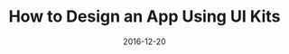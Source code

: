 ---
date: 2016-12-20
title: How to Design an App Using UI Kits
video_id: RP46QwtgCt0
description: Using UI Kits to bring your app idea to life.
categories:
  - Miscellaneous
resources:
  - name: Source code
    link: https://github.com/skilltemplates/
  - name: Dabble Lab
    link: https://dabblelab.com
type: Video
set: 
set_order: 3
---